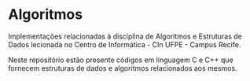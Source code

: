 # Algoritmos

Implementações relacionadas à disciplina de Algoritmos e Estruturas de Dados lecionada no Centro de Informática - CIn UFPE - Campus Recife.

Neste repositório estão presente códigos em linguagem C e C++ que fornecem estruturas de dados e algoritmos relacionados aos mesmos. 
